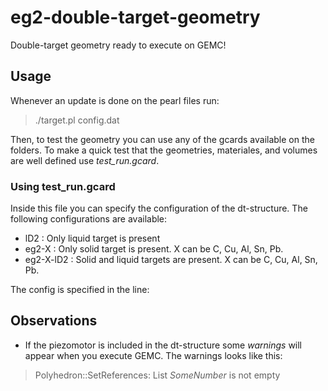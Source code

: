 # eg2-double-target-geometry
Double-target geometry ready to execute on GEMC!

## Usage
Whenever an update is done on the pearl files run:
>./target.pl config.dat

Then, to test the geometry you can use any of the gcards available on the folders. To make a quick test that the geometries, materiales, and volumes are well defined use *test_run.gcard*.

### Using test_run.gcard
Inside this file you can specify the configuration of the dt-structure. The following configurations are available:
- lD2       : Only liquid target is present
- eg2-X     : Only solid target is present. X can be C, Cu, Al, Sn, Pb.
- eg2-X-lD2 : Solid and liquid targets are present. X can be C, Cu, Al, Sn, Pb.

The config is specified in the line:
> <detector name="target"         factory="TEXT" variation="eg2-Pb-lD2"/>

## Observations
- If the piezomotor is included in the dt-structure some *warnings* will appear when you execute GEMC. The warnings looks like this:
>Polyhedron::SetReferences: List *SomeNumber* is not empty

